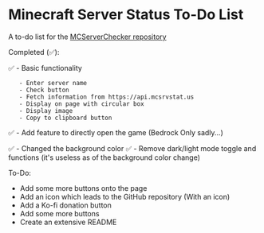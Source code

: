 # Minecraft Server Status To-Do List

A to-do list for the [MCServerChecker repository](https://github.com/inttter/MCServerChecker)

Completed (✅):

✅ - Basic functionality
       
       - Enter server name
       - Check button
       - Fetch information from https://api.mcsrvstat.us
       - Display on page with circular box
       - Display image
       - Copy to clipboard button

✅ - Add feature to directly open the game (Bedrock Only sadly...)

✅ - Changed the background color
✅ - Remove dark/light mode toggle and functions (it's useless as of the background color change)


To-Do:
- Add some more buttons onto the page
- Add an icon which leads to the GitHub repository (With an icon)
- Add a Ko-fi donation button
- Add some more buttons
- Create an extensive README


